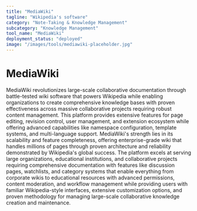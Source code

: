 ```yaml
---
title: "MediaWiki"
tagline: "Wikipedia's software"
category: "Note-Taking & Knowledge Management"
subcategory: "Knowledge Management"
tool_name: "MediaWiki"
deployment_status: "deployed"
image: "/images/tools/mediawiki-placeholder.jpg"
---
```


# MediaWiki

MediaWiki revolutionizes large-scale collaborative documentation through battle-tested wiki software that powers Wikipedia while enabling organizations to create comprehensive knowledge bases with proven effectiveness across massive collaborative projects requiring robust content management. This platform provides extensive features for page editing, revision control, user management, and extension ecosystem while offering advanced capabilities like namespace configuration, template systems, and multi-language support. MediaWiki's strength lies in its scalability and feature completeness, offering enterprise-grade wiki that handles millions of pages through proven architecture and reliability demonstrated by Wikipedia's global success. The platform excels at serving large organizations, educational institutions, and collaborative projects requiring comprehensive documentation with features like discussion pages, watchlists, and category systems that enable everything from corporate wikis to educational resources with advanced permissions, content moderation, and workflow management while providing users with familiar Wikipedia-style interfaces, extensive customization options, and proven methodology for managing large-scale collaborative knowledge creation and maintenance.